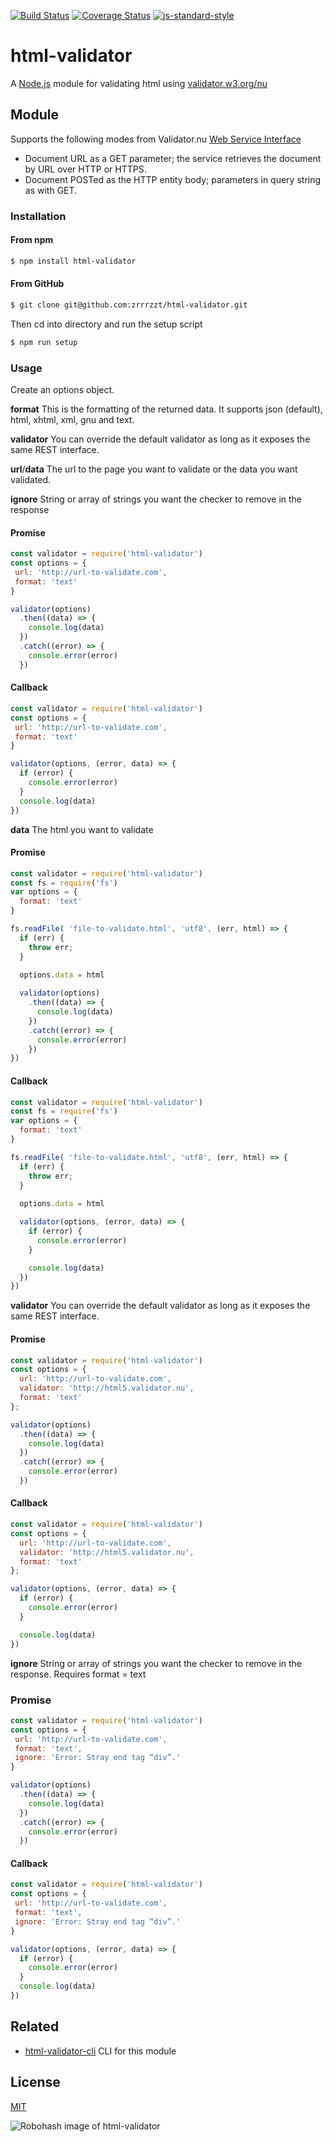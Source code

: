 [![Build Status](https://travis-ci.org/zrrrzzt/html-validator.svg?branch=master)](https://travis-ci.org/zrrrzzt/html-validator)
[![Coverage Status](https://coveralls.io/repos/zrrrzzt/html-validator/badge.svg?branch=master&service=github)](https://coveralls.io/github/zrrrzzt/html-validator?branch=master)
[![js-standard-style](https://img.shields.io/badge/code%20style-standard-brightgreen.svg?style=flat)](https://github.com/feross/standard)

# html-validator

A [Node.js](https://nodejs.org/) module for validating html using [validator.w3.org/nu](https://validator.w3.org/nu/)

## Module

Supports the following modes from Validator.nu [Web Service Interface](https://github.com/validator/validator/wiki/Service-%C2%BB-HTTP-interface)
- Document URL as a GET parameter; the service retrieves the document by URL over HTTP or HTTPS.
- Document POSTed as the HTTP entity body; parameters in query string as with GET.

### Installation

#### From npm

```sh
$ npm install html-validator
```

#### From GitHub

```sh
$ git clone git@github.com:zrrrzzt/html-validator.git
```

Then cd into directory and run the setup script

```sh
$ npm run setup
```

### Usage

Create an options object.

**format** This is the formatting of the returned data. It supports json (default), html, xhtml, xml, gnu and text.

**validator** You can override the default validator as long as it exposes the same REST interface.

**url**/**data** The url to the page you want to validate or the data you want validated.

**ignore** String or array of strings you want the checker to remove in the response

#### Promise

```JavaScript
const validator = require('html-validator')
const options = {
 url: 'http://url-to-validate.com',
 format: 'text'
}

validator(options)
  .then((data) => {
    console.log(data)
  })
  .catch((error) => {
    console.error(error)
  })

```

#### Callback

```JavaScript
const validator = require('html-validator')
const options = {
 url: 'http://url-to-validate.com',
 format: 'text'
}

validator(options, (error, data) => {
  if (error) {
    console.error(error)
  }
  console.log(data)
})

```

**data** The html you want to validate

#### Promise
```JavaScript
const validator = require('html-validator')
const fs = require('fs')
var options = {
  format: 'text'
}

fs.readFile( 'file-to-validate.html', 'utf8', (err, html) => {
  if (err) {
    throw err;
  }
  
  options.data = html

  validator(options)
    .then((data) => {
      console.log(data)
    })
    .catch((error) => {
      console.error(error)
    })
})
```

#### Callback
```JavaScript
const validator = require('html-validator')
const fs = require('fs')
var options = {
  format: 'text'
}

fs.readFile( 'file-to-validate.html', 'utf8', (err, html) => {
  if (err) {
    throw err;
  }
  
  options.data = html

  validator(options, (error, data) => {
    if (error) {
      console.error(error)
    }

    console.log(data)
  })
})
```

**validator** You can override the default validator as long as it exposes the same REST interface.

#### Promise

```JavaScript
const validator = require('html-validator')
const options = {
  url: 'http://url-to-validate.com',
  validator: 'http://html5.validator.nu',
  format: 'text'
};

validator(options)
  .then((data) => {
    console.log(data)
  })
  .catch((error) => {
    console.error(error)
  })
```

#### Callback

```JavaScript
const validator = require('html-validator')
const options = {
  url: 'http://url-to-validate.com',
  validator: 'http://html5.validator.nu',
  format: 'text'
};

validator(options, (error, data) => {
  if (error) {
    console.error(error)
  }

  console.log(data)
})
```

**ignore** String or array of strings you want the checker to remove in the response. Requires format = text

### Promise

```JavaScript
const validator = require('html-validator')
const options = {
 url: 'http://url-to-validate.com',
 format: 'text',
 ignore: 'Error: Stray end tag “div”.'
}

validator(options)
  .then((data) => {
    console.log(data)
  })
  .catch((error) => {
    console.error(error)
  })

```

#### Callback

```JavaScript
const validator = require('html-validator')
const options = {
 url: 'http://url-to-validate.com',
 format: 'text',
 ignore: 'Error: Stray end tag “div”.'
}

validator(options, (error, data) => {
  if (error) {
    console.error(error)
  }
  console.log(data)
})

```

## Related

- [html-validator-cli](https://github.com/zrrrzzt/html-validator-cli) CLI for this module

## License

[MIT](LICENSE)

![Robohash image of html-validator](https://robots.kebabstudios.party/html-validator.png "Robohash image of html-validator")
